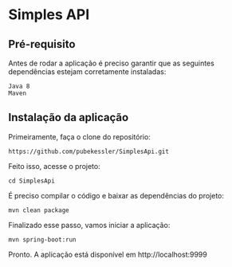 
# Simples API

## Pré-requisito

Antes de rodar a aplicação é preciso garantir que as seguintes dependências estejam corretamente instaladas:

```
Java 8
Maven
```

## Instalação da aplicação

Primeiramente, faça o clone do repositório:

```
https://github.com/pubekessler/SimplesApi.git
```
Feito isso, acesse o projeto:

```
cd SimplesApi
```
É preciso compilar o código e baixar as dependências do projeto:

```
mvn clean package
```
Finalizado esse passo, vamos iniciar a aplicação:

```
mvn spring-boot:run
```
Pronto. A aplicação está disponível em http://localhost:9999

